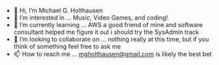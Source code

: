 - 👋 Hi, I’m Michael G. Holthausen
- 👀 I’m interested in ... Music, Video Games, and coding!
- 🌱 I’m currently learning ... AWS a good friend of mine and software consultant helped me figure it out i should try the SysAdmin track
- 💞️ I’m looking to collaborate on ... nothing really at this time, but if you think of something feel free to ask me
- 📫 How to reach me ... mgholthausen@gmail.com is likely the best bet

<!---
AnotherNewbie/AnotherNewbie is a ✨ special ✨ repository because its `README.md` (this file) appears on your GitHub profile.
You can click the Preview link to take a look at your changes.
--->
